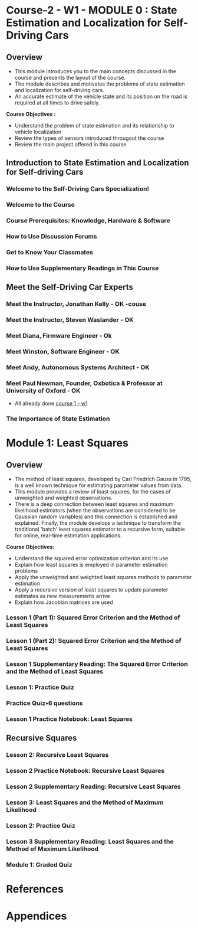 # Course-2 - W1 - MODULE 0 : State Estimation and Localization for Self-Driving Cars

## Overview 
- This module introduces you to the main concepts discussed in the course and presents the layout of the course. 
- The module describes and motivates the problems of state estimation and localization for self-driving cars. 
- An accurate estimate of the vehicle state and its position on the road is required at all times to drive safely.
  
**Course Objectives :**
- Understand the problem of state estimation and its relationship to vehicle localization
- Review the types of sensors introduced througout the course
- Review the main project offered in this course


## Introduction to State Estimation and Localization for Self-driving Cars

### Welcome to the Self-Driving Cars Specialization!
### Welcome to the Course
### Course Prerequisites: Knowledge, Hardware & Software
### How to Use Discussion Forums
### Get to Know Your Classmates
### How to Use Supplementary Readings in This Course

## Meet the Self-Driving Car Experts

### Meet the Instructor, Jonathan Kelly - OK -couse
### Meet the Instructor, Steven Waslander - OK 
### Meet Diana, Firmware Engineer - Ok
### Meet Winston, Software Engineer - OK 
### Meet Andy, Autonomous Systems Architect - OK 
### Meet Paul Newman, Founder, Oxbotica & Professor at University of Oxford - OK 
- All already done [course 1 - w1](..\Course1-Introduction-to-Self-Driving-Cars/course1-w1-notes.md)
### The Importance of State Estimation

# Module 1: Least Squares

## Overview 

- The method of least squares, developed by Carl Friedrich Gauss in 1795, is a well known technique for estimating parameter values from data. 
- This module provides a review of least squares, for the cases of unweighted and weighted observations. 
- There is a deep connection between least squares and maximum likelihood estimators (when the observations are considered to be Gaussian random variables) and this  connection is established and explained. Finally, the module develops a technique to transform the traditional 'batch' least squares estimator to a recursive form,  suitable for online, real-time estimation applications.

**Course Objectives:**

- Understand the squared error optimization criterion and its use
- Explain how least squares is employed in parameter estimation problems
- Apply the unweighted and weighted least squares methods to parameter estimation
- Apply a recursive version of least squares to update parameter estimates as new measurements arrive
- Explain how Jacobian matrices are used

### Lesson 1 (Part 1): Squared Error Criterion and the Method of Least Squares
### Lesson 1 (Part 2): Squared Error Criterion and the Method of Least Squares
### Lesson 1 Supplementary Reading: The Squared Error Criterion and the Method of Least Squares
### Lesson 1: Practice Quiz
### Practice Quiz•6 questions
### Lesson 1 Practice Notebook: Least Squares

## Recursive Squares 

### Lesson 2: Recursive Least Squares
### Lesson 2 Practice Notebook: Recursive Least Squares
### Lesson 2 Supplementary Reading: Recursive Least Squares
### Lesson 3: Least Squares and the Method of Maximum Likelihood
### Lesson 2: Practice Quiz
### Lesson 3 Supplementary Reading: Least Squares and the Method of Maximum Likelihood
### Module 1: Graded Quiz



# References

# Appendices